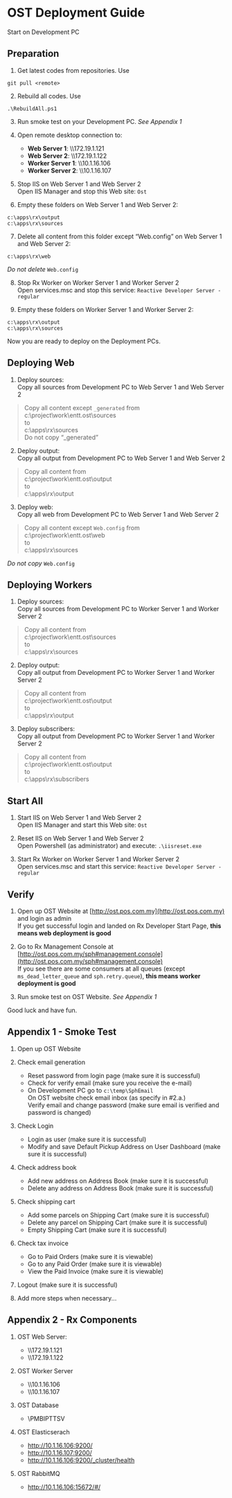 # OST Deployment Guide

Start on Development PC

## Preparation

1. Get latest codes from repositories. Use 
```
git pull <remote>
```

2. Rebuild all codes. Use 
```
.\RebuildAll.ps1
```

3. Run smoke test on your Development PC. *See Appendix 1*

4. Open remote desktop connection to:
   * __Web Server 1__: \\\\172.19.1.121
   * __Web Server 2__: \\\\172.19.1.122
   * __Worker Server 1__: \\\\10.1.16.106
   * __Worker Server 2__: \\\\10.1.16.107

5. Stop IIS on Web Server 1 and Web Server 2  
  Open IIS Manager and stop this Web site: `Ost`

6. Empty these folders on Web Server 1 and Web Server 2:
```
c:\apps\rx\output
c:\apps\rx\sources
```

7. Delete all content from this folder except “Web.config” on Web Server 1 and Web Server 2:
```
c:\apps\rx\web
```
_Do not delete_ `Web.config`

8. Stop Rx Worker on Worker Server 1 and Worker Server 2  
  Open services.msc and stop this service: `Reactive Developer Server - regular`

9. Empty these folders on Worker Server 1 and Worker Server 2:
```
c:\apps\rx\output
c:\apps\rx\sources
```

Now you are ready to deploy on the Deployment PCs.

## Deploying Web

1. Deploy sources:  
  Copy all sources from Development PC to Web Server 1 and Web Server 2 

> Copy all content except `_generated` from  
> c:\project\work\entt.ost\sources  
> to  
> c:\apps\rx\sources  
> Do not copy “_generated”  

2. Deploy output:  
  Copy all output from Development PC to Web Server 1 and Web Server 2  

> Copy all content from  
> c:\project\work\entt.ost\output  
> to  
> c:\apps\rx\output  

3. Deploy web:  
  Copy all web from Development PC to Web Server 1 and Web Server 2  

> Copy all content except `Web.config` from  
> c:\project\work\entt.ost\web  
> to  
> c:\apps\rx\sources  
  
_Do not copy_ `Web.config`  


## Deploying Workers

1. Deploy sources:  
  Copy all sources from Development PC to Worker Server 1 and Worker Server 2

> Copy all content from  
> c:\project\work\entt.ost\sources  
> to  
> c:\apps\rx\sources  

2. Deploy output:  
  Copy all output from Development PC to Worker Server 1 and Worker Server 2

> Copy all content from  
> c:\project\work\entt.ost\output  
> to  
> c:\apps\rx\output  

3. Deploy subscribers:  
  Copy all output from Development PC to Worker Server 1 and Worker Server 2

> Copy all content from  
> c:\project\work\entt.ost\output  
> to  
> c:\apps\rx\subscribers  

## Start All

1. Start IIS on Web Server 1 and Web Server 2  
  Open IIS Manager and start this Web site: `Ost`

2. Reset IIS on Web Server 1 and Web Server 2  
  Open Powershell (as administrator) and execute: `.\iisreset.exe`

3. Start Rx Worker on Worker Server 1 and Worker Server 2  
  Open services.msc and start this service: `Reactive Developer Server - regular`

## Verify

1. Open up OST Website at [http://ost.pos.com.my](http://ost.pos.com.my) and login as admin  
  If you get successful login and landed on Rx Developer Start Page,
**this means web deployment is good**

2. Go to Rx Management Console at [http://ost.pos.com.my/sph#management.console](http://ost.pos.com.my/sph#management.console)  
  If you see there are some consumers at all queues
(except `ms_dead_letter_queue` and `sph.retry.queue`),
**this means worker deployment is good**

3. Run smoke test on OST Website. *See Appendix 1*  

Good luck and have fun.  

## Appendix 1 - Smoke Test

1. Open up OST Website

2. Check email generation
    - Reset password from login page (make sure it is successful)
    - Check for verify email (make sure you receive the e-mail)
    - On Development PC go to `c:\temp\SphEmail`  
      On OST website check email inbox (as specify in #2.a.)  
      Verify email and change password (make sure email is verified and password is changed)

3. Check Login
    - Login as user (make sure it is successful)
    - Modify and save Default Pickup Address on User Dashboard (make sure it is successful)

4. Check address book
    - Add new address on Address Book (make sure it is successful)
    - Delete any address on Address Book (make sure it is successful)

5. Check shipping cart
    - Add some parcels on Shipping Cart (make sure it is successful)
    - Delete any parcel on Shipping Cart (make sure it is successful)
    - Empty Shipping Cart (make sure it is successful)

6. Check tax invoice
    - Go to Paid Orders (make sure it is viewable)
    - Go to any Paid Order (make sure it is viewable)
    - View the Paid Invoice (make sure it is viewable)

7. Logout (make sure it is successful)

8. Add more steps when necessary...


## Appendix 2 - Rx Components

1. OST Web Server:
    * \\\\172.19.1.121
    * \\\\172.19.1.122

2. OST Worker Server
    * \\\\10.1.16.106
    * \\\\10.1.16.107

3. OST Database
    * \\PMBIPTTSV

4. OST Elasticserach
    * http://10.1.16.106:9200/
    * http://10.1.16.107:9200/
    * http://10.1.16.106:9200/_cluster/health

5. OST RabbitMQ
    * http://10.1.16.106:15672/#/
    
